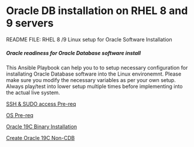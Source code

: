 # Oracle DB installation on RHEL 8 and 9 servers
README FILE: RHEL 8 /9 Linux setup for Oracle Software Installation

##### Oracle readiness for Oracle Database software install 
 
This Ansible Playbook can help you to to setup necessary configuration for installating Oracle Database software into the Linux environemnt. Please make sure you modify the necessary variables as per your own setup. Always play/test into lower setup multiple times before implementing into the actual live system.

[SSH & SUDO access Pre-req](roles/01_OS_prereq_19C/SUDOACCESS.md)

[OS Pre-req](roles/01_OS_prereq_19C/README.md)

[Oracle 19C Binary Installation](roles/02_Install_dbsoftware_19C/README.md)

[Create Oracle 19C Non-CDB](roles/03_Create_db_19C/README.md)